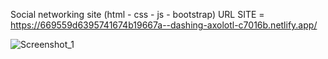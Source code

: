 Social networking site (html - css - js - bootstrap)
 URL SITE = https://669559d6395741674b19667a--dashing-axolotl-c7016b.netlify.app/


![Screenshot_1](https://github.com/user-attachments/assets/daa47380-b9ff-41a7-beba-0a2379f02536)



